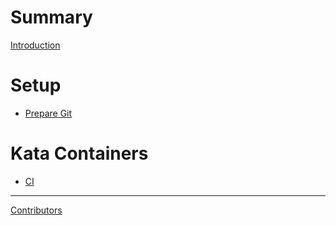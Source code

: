 # Summary

[Introduction](README.md)

# Setup

- [Prepare Git](setup/prepare_git.md)

# Kata Containers

- [CI](kata-containers/CI.md)

-----------

[Contributors](misc/contributors.md)